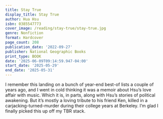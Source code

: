 ```yaml
---
title: Stay True
display_title: Stay True
author: Hua Hsu
isbn: 0385547773
cover_image: /reading/stay-true/stay-true.jpg
genre: Nonfiction
format: Hardcover
page_count: 208
publication_date: '2022-09-27'
publisher: National Geographic Books
print_type: BOOK
date: '2025-06-09T09:14:59.947-04:00'
start_date: '2025-05-29'
end_date: '2025-05-31'
---
```


I remember this landing on a bunch of year-end best-of lists a couple of years ago, and I went in cold thinking it was a memoir about Hsu’s love affair with music. Which it is, in parts, along with Hsu’s stories of political awakening. But it’s mostly a loving tribute to his friend Ken, killed in a carjacking-turned-murder during their college years at Berkeley. I’m glad I finally picked this up off my TBR stack.